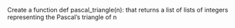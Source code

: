 Create a function def pascal_triangle(n): that returns a list of lists of integers representing the Pascal’s triangle of n
